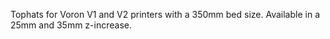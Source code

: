 Tophats for Voron V1 and V2 printers with a 350mm bed size.
Available in a 25mm and 35mm z-increase.
